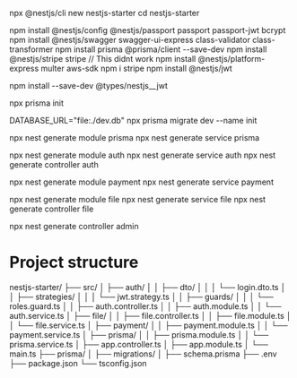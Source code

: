 npx @nestjs/cli new nestjs-starter
cd nestjs-starter


npm install @nestjs/config @nestjs/passport passport passport-jwt bcrypt
npm install @nestjs/swagger swagger-ui-express class-validator class-transformer
npm install prisma @prisma/client --save-dev
npm install @nestjs/stripe stripe // This didnt work
npm install @nestjs/platform-express multer aws-sdk
npm i stripe
npm install @nestjs/jwt

npm install --save-dev @types/nestjs__jwt


npx prisma init

DATABASE_URL="file:./dev.db"
npx prisma migrate dev --name init



npx nest generate module prisma
npx nest generate service prisma

npx nest generate module auth
npx nest generate service auth
npx nest generate controller auth



npx nest generate module payment
npx nest generate service payment



npx nest generate module file
npx nest generate service file
npx nest generate controller file


npx nest generate controller admin


# Project structure

nestjs-starter/
├── src/
│   ├── auth/
│   │   ├── dto/
│   │   │   └── login.dto.ts
│   │   ├── strategies/
│   │   │   └── jwt.strategy.ts
│   │   ├── guards/
│   │   │   └── roles.guard.ts
│   │   ├── auth.controller.ts
│   │   ├── auth.module.ts
│   │   └── auth.service.ts
│   ├── file/
│   │   ├── file.controller.ts
│   │   ├── file.module.ts
│   │   └── file.service.ts
│   ├── payment/
│   │   ├── payment.module.ts
│   │   └── payment.service.ts
│   ├── prisma/
│   │   ├── prisma.module.ts
│   │   └── prisma.service.ts
│   ├── app.controller.ts
│   ├── app.module.ts
│   └── main.ts
├── prisma/
│   ├── migrations/
│   ├── schema.prisma
├── .env
├── package.json
└── tsconfig.json
